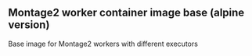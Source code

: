 ## Montage2 worker container image base (alpine version)

Base image for Montage2 workers with different executors
